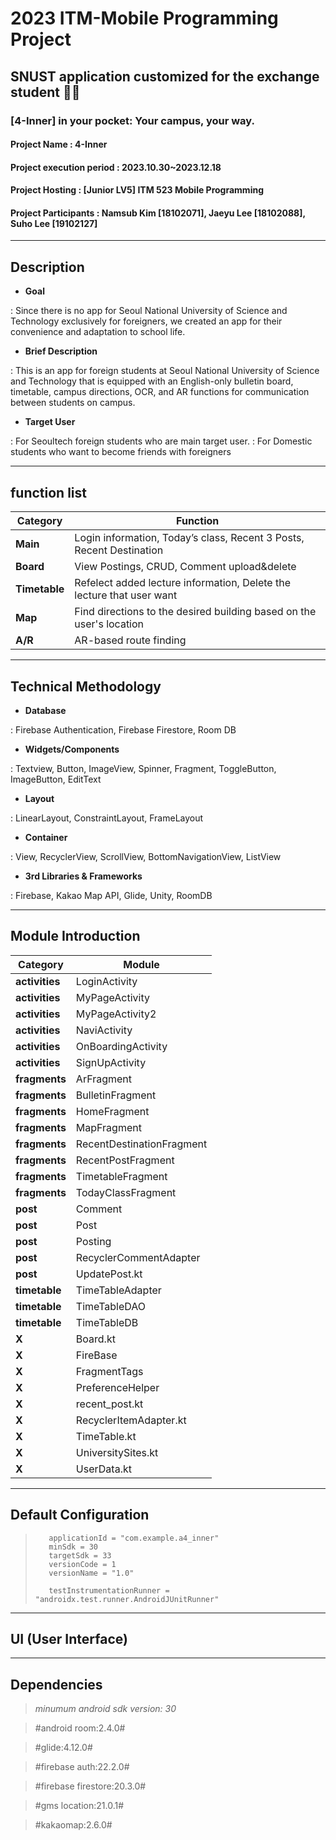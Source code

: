 # 2023 ITM-Mobile Programming Project
## SNUST application customized for the exchange student 💯🏅
### [4-Inner] in your pocket: Your campus, your way.

#### Project Name : 4-Inner
#### Project execution period : 2023.10.30~2023.12.18
#### Project Hosting : [Junior LV5] ITM 523 Mobile Programming
#### Project Participants : Namsub Kim [18102071], Jaeyu Lee [18102088], Suho Lee [19102127]
-----------------------
## Description

- <b>Goal</b>
  
: Since there is no app for Seoul National University of Science and Technology exclusively for foreigners, we created an app for their convenience and adaptation to school life.

- <b>Brief Description</b>

: This is an app for foreign students at Seoul National University of Science and Technology that is equipped with an English-only bulletin board, timetable, campus directions, OCR, and AR functions for communication between students on campus.

- <b>Target User</b>
  
: For Seoultech foreign students who are main target user. 
: For Domestic students who want to become friends with foreigners

-----------------------
## function list

|Category|Function|
|------|---|
|<b>Main</b>|Login information, Today’s class, Recent 3 Posts, Recent Destination|
|<b>Board</b>|View Postings, CRUD, Comment upload&delete|
|<b>Timetable</b>|Refelect added lecture information, Delete the lecture that user want|
|<b>Map</b>|Find directions to the desired building based on the user's location|
|<b>A/R</b>|AR-based route finding|

-----------------------
## Technical Methodology

- <b>Database</b>
  
: Firebase Authentication, Firebase Firestore, Room DB

- <b>Widgets/Components</b>

: Textview, Button, ImageView, Spinner, Fragment, ToggleButton, ImageButton, EditText

- <b>Layout</b>

: LinearLayout, ConstraintLayout, FrameLayout

- <b>Container</b>
  
: View, RecyclerView, ScrollView, BottomNavigationView, ListView

- <b>3rd Libraries & Frameworks</b>

: Firebase, Kakao Map API, Glide, Unity, RoomDB

-----------------------
## Module Introduction

|Category|Module|
|------|---|
|<b>activities</b>|LoginActivity|
|<b>activities</b>|MyPageActivity|
|<b>activities</b>|MyPageActivity2|
|<b>activities</b>|NaviActivity|
|<b>activities</b>|OnBoardingActivity|
|<b>activities</b>|SignUpActivity|
|<b>fragments</b>|ArFragment|
|<b>fragments</b>|BulletinFragment|
|<b>fragments</b>|HomeFragment|
|<b>fragments</b>|MapFragment|
|<b>fragments</b>|RecentDestinationFragment|
|<b>fragments</b>|RecentPostFragment|
|<b>fragments</b>|TimetableFragment|
|<b>fragments</b>|TodayClassFragment|
|<b>post</b>|Comment|
|<b>post</b>|Post|
|<b>post</b>|Posting|
|<b>post</b>|RecyclerCommentAdapter|
|<b>post</b>|UpdatePost.kt|
|<b>timetable</b>|TimeTableAdapter|
|<b>timetable</b>|TimeTableDAO|
|<b>timetable</b>|TimeTableDB|
|<b>X</b>|Board.kt|
|<b>X</b>|FireBase|
|<b>X</b>|FragmentTags|
|<b>X</b>|PreferenceHelper|
|<b>X</b>|recent_post.kt|
|<b>X</b>|RecyclerItemAdapter.kt|
|<b>X</b>|TimeTable.kt|
|<b>X</b>|UniversitySites.kt|
|<b>X</b>|UserData.kt|

-----------------------
## Default Configuration


>        applicationId = "com.example.a4_inner"
>        minSdk = 30
>        targetSdk = 33
>        versionCode = 1
>        versionName = "1.0"
>
>        testInstrumentationRunner = "androidx.test.runner.AndroidJUnitRunner"


-----------------------
## UI (User Interface)

-----------------------
## Dependencies
> *minumum android sdk version: 30*

> #android room:2.4.0#

> #glide:4.12.0#

> #firebase auth:22.2.0#

> #firebase firestore:20.3.0#

> #gms location:21.0.1#

> #kakaomap:2.6.0#

